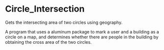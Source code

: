 # Circle_Intersection
Gets the intersecting area of two circles using geography.

A program that uses a aluminum package to mark a user and a building as a circle on a map, and determines whether there are people in the building by obtaining the cross area of the two circles.
